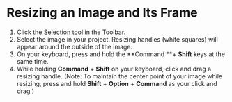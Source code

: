 # Resizing an Image and Its Frame

1. Click the [Selection tool](/selection-tools.md) in the Toolbar.
2. Select the image in your project. Resizing handles \(white squares\) will appear around the outside of the image.
3. On your keyboard, press and hold the **Command **+ **Shift** keys at the same time.
4. While holding **Command** + **Shift** on your keyboard, click and drag a resizing handle. \(Note: To maintain the center point of your image while resizing, press and hold **Shift** + **Option** + **Command** as your click and drag.\)



